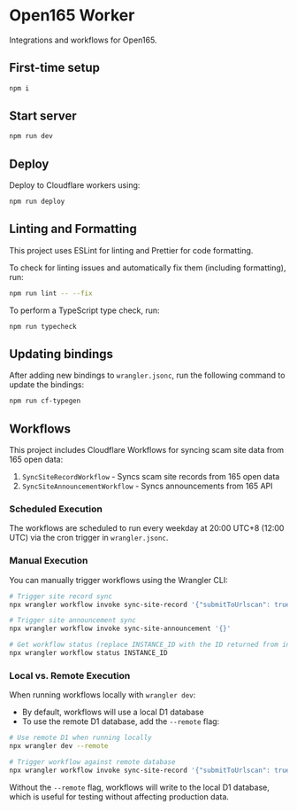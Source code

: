 # Open165 Worker

Integrations and workflows for Open165.

## First-time setup

```bash
npm i
```

## Start server

```bash
npm run dev
```

## Deploy

Deploy to Cloudflare workers using:

```bash
npm run deploy
```

## Linting and Formatting

This project uses ESLint for linting and Prettier for code formatting.

To check for linting issues and automatically fix them (including formatting), run:

```bash
npm run lint -- --fix
```

To perform a TypeScript type check, run:

```bash
npm run typecheck
```

## Updating bindings

After adding new bindings to `wrangler.jsonc`, run the following command to update the bindings:

```bash
npm run cf-typegen
```

## Workflows

This project includes Cloudflare Workflows for syncing scam site data from 165 open data:

1. `SyncSiteRecordWorkflow` - Syncs scam site records from 165 open data
2. `SyncSiteAnnouncementWorkflow` - Syncs announcements from 165 API

### Scheduled Execution

The workflows are scheduled to run every weekday at 20:00 UTC+8 (12:00 UTC) via the cron trigger in `wrangler.jsonc`.

### Manual Execution

You can manually trigger workflows using the Wrangler CLI:

```bash
# Trigger site record sync
npx wrangler workflow invoke sync-site-record '{"submitToUrlscan": true}'

# Trigger site announcement sync
npx wrangler workflow invoke sync-site-announcement '{}'

# Get workflow status (replace INSTANCE_ID with the ID returned from invoke)
npx wrangler workflow status INSTANCE_ID
```

### Local vs. Remote Execution

When running workflows locally with `wrangler dev`:

- By default, workflows will use a local D1 database
- To use the remote D1 database, add the `--remote` flag:

```bash
# Use remote D1 when running locally
npx wrangler dev --remote

# Trigger workflow against remote database
npx wrangler workflow invoke sync-site-record '{"submitToUrlscan": true}' --remote
```

Without the `--remote` flag, workflows will write to the local D1 database, which is useful for testing without affecting production data.
